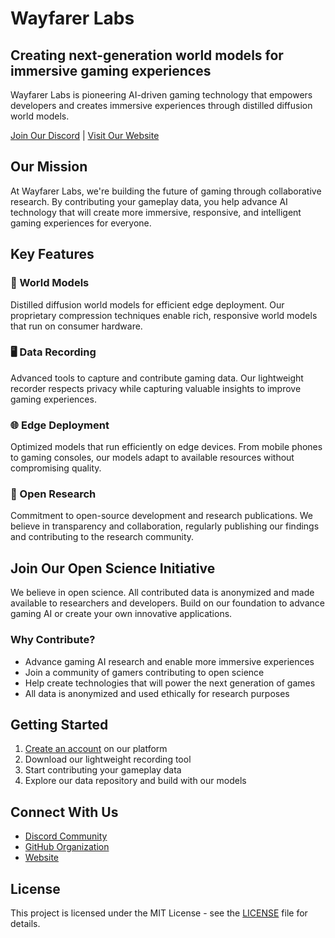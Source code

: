 # Wayfarer Labs

## Creating next-generation world models for immersive gaming experiences

Wayfarer Labs is pioneering AI-driven gaming technology that empowers developers and creates immersive experiences through distilled diffusion world models.

[Join Our Discord](https://discord.gg/dX4HW9Pt7Z) | [Visit Our Website](https://wayfarerlabs.ai/)

## Our Mission

At Wayfarer Labs, we're building the future of gaming through collaborative research. By contributing your gameplay data, you help advance AI technology that will create more immersive, responsive, and intelligent gaming experiences for everyone.

## Key Features

### 🧠 World Models
Distilled diffusion world models for efficient edge deployment. Our proprietary compression techniques enable rich, responsive world models that run on consumer hardware.

### 🖥️ Data Recording
Advanced tools to capture and contribute gaming data. Our lightweight recorder respects privacy while capturing valuable insights to improve gaming experiences.

### 🌐 Edge Deployment
Optimized models that run efficiently on edge devices. From mobile phones to gaming consoles, our models adapt to available resources without compromising quality.

### 📝 Open Research
Commitment to open-source development and research publications. We believe in transparency and collaboration, regularly publishing our findings and contributing to the research community.

## Join Our Open Science Initiative

We believe in open science. All contributed data is anonymized and made available to researchers and developers. Build on our foundation to advance gaming AI or create your own innovative applications.

### Why Contribute?

- Advance gaming AI research and enable more immersive experiences
- Join a community of gamers contributing to open science
- Help create technologies that will power the next generation of games
- All data is anonymized and used ethically for research purposes

## Getting Started

1. [Create an account](https://wayfarerlabs.ai/handler/sign-up) on our platform
2. Download our lightweight recording tool
3. Start contributing your gameplay data
4. Explore our data repository and build with our models

## Connect With Us

- [Discord Community](https://discord.gg/dX4HW9Pt7Z)
- [GitHub Organization](https://github.com/Wayfarer-Labs)
- [Website](https://wayfarerlabs.ai/)

## License

This project is licensed under the MIT License - see the [LICENSE](LICENSE) file for details.
